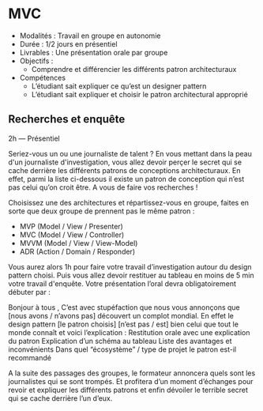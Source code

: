 # MVC

- Modalités : Travail en groupe en autonomie
- Durée : 1/2 jours en présentiel
- Livrables : Une présentation orale par groupe
- Objectifs :
  + Comprendre et différencier les différents patron architecturaux
- Compétences
  + L’étudiant sait expliquer ce qu’est un designer pattern
  + L’étudiant sait expliquer et choisir le patron architectural approprié

## Recherches et enquête
2h — Présentiel

Seriez-vous un ou une journaliste de talent ?
En vous mettant dans la peau d'un journaliste d'investigation, vous allez devoir perçer le secret qui se cache derrière les différents patrons de conceptions architecturaux.
En effet, parmi la liste ci-dessous il existe un patron de conception qui n’est pas celui qu’on croit être. 
A vous de faire vos recherches !

Choisissez une des architectures et répartissez-vous en groupe, faites en sorte que deux groupe de prennent pas le même patron :
- MVP (Model /  View / Presenter)
- MVC (Model / View / Controller)
- MVVM (Model / View / View-Model)
- ADR (Action / Domain / Responder)

Vous aurez alors 1h pour faire votre travail d’investigation autour du design pattern choisi.
Puis vous allez devoir restituer au tableau en moins de 5 min votre travail d'enquête.
Votre présentation l’oral devra obligatoirement débuter par :

Bonjour à tous , 
C’est avec stupéfaction que nous vous annonçons que [nous avons / n’avons pas] découvert un complot mondial.
En effet le design pattern [le patron choisis] [n’est pas / est] bien celui que tout le monde connaît et voici l’explication :
Restitution orale avec une explication du patron 
Explication d’un schéma au tableau
Liste des  avantages et inconvénients
Dans quel “écosystème” / type de projet le patron est-il recommandé

A la suite des passages des groupes, le formateur annoncera quels sont les journalistes qui se sont trompés. Et profitera d’un moment d’échanges pour revoir et expliquer les différents patrons et enfin dévoiler le terrible secret qui se cache derrière l’un d’eux.


